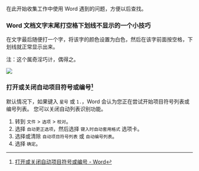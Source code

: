
在此开始收集工作中使用 Word 遇到的问题，方便以后查找。

### Word 文档文字末尾打空格下划线不显示的一个小技巧

在文字最后随便打一个字，将该字的颜色设置为白色，然后在该字前面按空格，下划线就正常显示出来。

注：这个属奇淫巧计，偶得之。

![](https://cdn.jsdelivr.net/gh/joeyliu6/Blogger@master/static_files/iljw/img/largeGIF%202020-8-9%2021-16-01.gif)

### 打开或关闭自动项目符号或编号[^1]

默认情况下，如果键入 `星号` 或 `1.`，Word 会认为您正在尝试开始项目符号列表或编号列表。 您可以关闭自动列表识别功能。

1. 转到 `文件` > `选项` > `校对`。
2. 选择 `自动更正选项`，然后选择 `键入时自动套用格式` 选项卡。
3. 选择或清除 `自动项目符号列表` 或 `自动编号列表`。
4. 选择 `确定`。

[^1]: [打开或关闭自动项目符号或编号 - Word](https://support.microsoft.com/zh-cn/office/%E6%89%93%E5%BC%80%E6%88%96%E5%85%B3%E9%97%AD%E8%87%AA%E5%8A%A8%E9%A1%B9%E7%9B%AE%E7%AC%A6%E5%8F%B7%E6%88%96%E7%BC%96%E5%8F%B7-ac3d9d00-0bb6-4421-92a6-f73e564ce71e)
<!--stackedit_data:
eyJwcm9wZXJ0aWVzIjoidGFnczogV29yZFxuZGF0ZTogJzIwMj
AtMDgtMDknXG4iLCJoaXN0b3J5IjpbLTgzODI4NTEwLDgxMzg1
MDA2MSwtMTM4MjQ2NjkxN119
-->